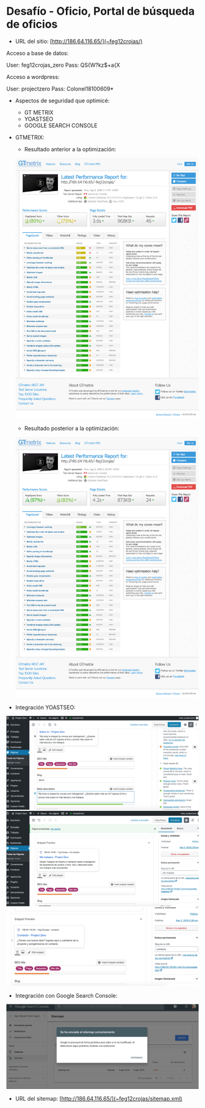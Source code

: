 # Desafío - Oficio, Portal de búsqueda de oficios

- URL del sitio: [http://186.64.116.65/](~feg12crojas/)

Acceso a base de datos:

User: feg12crojas_zero
Pass: QS{W?kz$+a{X

Acceso a wordpress:

User: projectzero
Pass: Colonel18100609*

- Aspectos de seguridad que optimicé:
	- GT METRIX
	- YOASTSEO
	- GOOGLE SEARCH CONSOLE

- GTMETRIX:
	- Resultado anterior a la optimización:

	![](images/gtmetrix1.png)

	- Resultado posterior a la optimización:

	![](images/gtmetrix2.png)

- Integración YOASTSEO:

![](images/yoast-entrada1.png)
![](images/yoast-entrada2.png)
![](images/yoast-entrada3.png)


- Integración con Google Search Console:

![](images/sitemap.png)

- URL del sitemap: [http://186.64.116.65/](~feg12crojas/sitemap.xml)
